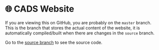 # 🌐 CADS Website

If you are viewing this on GitHub, you are probably on the `master` branch. This is the branch that stores the actual content of the website, it is automatically compiled/built when there are changes in the `source` branch.

Go to the [source branch](https://github.com/malvern-cads/malvern-cads.github.io/tree/source) to see the source code.